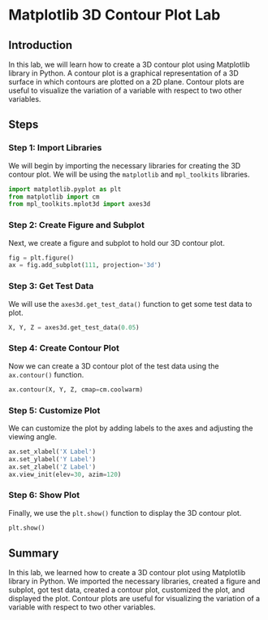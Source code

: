 # Matplotlib 3D Contour Plot Lab

## Introduction

In this lab, we will learn how to create a 3D contour plot using Matplotlib library in Python. A contour plot is a graphical representation of a 3D surface in which contours are plotted on a 2D plane. Contour plots are useful to visualize the variation of a variable with respect to two other variables.

## Steps

### Step 1: Import Libraries

We will begin by importing the necessary libraries for creating the 3D contour plot. We will be using the `matplotlib` and `mpl_toolkits` libraries.

```python
import matplotlib.pyplot as plt
from matplotlib import cm
from mpl_toolkits.mplot3d import axes3d
```

### Step 2: Create Figure and Subplot

Next, we create a figure and subplot to hold our 3D contour plot.

```python
fig = plt.figure()
ax = fig.add_subplot(111, projection='3d')
```

### Step 3: Get Test Data

We will use the `axes3d.get_test_data()` function to get some test data to plot.

```python
X, Y, Z = axes3d.get_test_data(0.05)
```

### Step 4: Create Contour Plot

Now we can create a 3D contour plot of the test data using the `ax.contour()` function.

```python
ax.contour(X, Y, Z, cmap=cm.coolwarm)
```

### Step 5: Customize Plot

We can customize the plot by adding labels to the axes and adjusting the viewing angle.

```python
ax.set_xlabel('X Label')
ax.set_ylabel('Y Label')
ax.set_zlabel('Z Label')
ax.view_init(elev=30, azim=120)
```

### Step 6: Show Plot

Finally, we use the `plt.show()` function to display the 3D contour plot.

```python
plt.show()
```

## Summary

In this lab, we learned how to create a 3D contour plot using Matplotlib library in Python. We imported the necessary libraries, created a figure and subplot, got test data, created a contour plot, customized the plot, and displayed the plot. Contour plots are useful for visualizing the variation of a variable with respect to two other variables.
